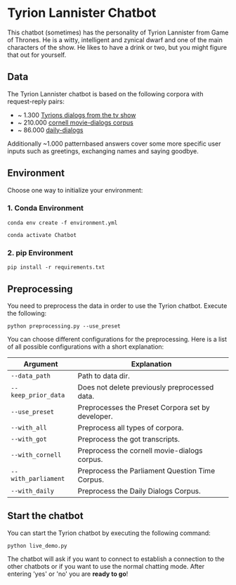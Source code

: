 # Tyrion Lannister Chatbot
This chatbot (sometimes) has the personality of Tyrion Lannister from Game of Thrones. He is a witty, intelligent and zynical dwarf and one of the main characters of the show. He likes to have a drink or two, but you might figure that out for yourself.

## Data
The Tyrion Lannister chatbot is based on the following corpora with request-reply pairs:
- ~ 1.300 [Tyrions dialogs from the tv show](https://genius.com/artists/Game-of-thrones)
- ~ 210.000 [cornell movie-dialogs corpus](https://convokit.cornell.edu/documentation/movie.html)
- ~ 86.000 [daily-dialogs](http://yanran.li/dailydialog.html)

Additionally ~1.000 patternbased answers cover some more specific user inputs such as greetings, exchanging names and saying goodbye.

## Environment
Choose one way to initialize your environment:

### 1. Conda Environment

```
conda env create -f environment.yml
```

```
conda activate Chatbot
```

### 2. pip Environment

```
pip install -r requirements.txt
```

## Preprocessing
You need to preprocess the data in order to use the Tyrion chatbot. Execute the following:

```
python preprocessing.py --use_preset
```

You can choose different configurations for the preprocessing. Here is a list of all possible configurations with a short explanation: 

| Argument | Explanation |
| - | - |
| `--data_path` | Path to data dir. |
| `--keep_prior_data` | Does not delete previously preprocessed data. |
| `--use_preset` | Preprocesses the Preset Corpora set by developer. |
| `--with_all` | Preprocess all types of corpora. |
| `--with_got` | Preprocess the got transcripts. |
| `--with_cornell` | Preprocess the cornell movie-dialogs corpus. |
| `--with_parliament` | Preprocess the Parliament Question Time Corpus. |
| `--with_daily` | Preprocess the Daily Dialogs Corpus. |


## Start the chatbot
You can start the Tyrion chatbot by executing the following command:

```
python live_demo.py
```

The chatbot will ask if you want to connect to establish a connection to the other chatbots or if you want to use the normal chatting mode. After entering 'yes' or 'no' you are **ready to go**!




